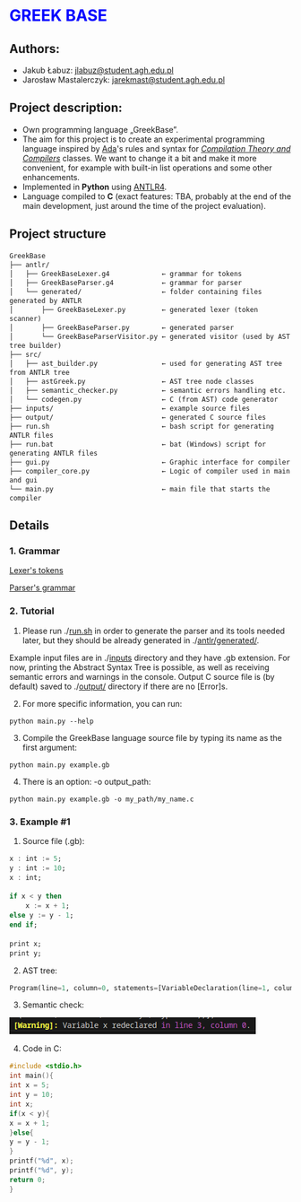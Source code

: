 # <span style="color:blue"> GREEK BASE </span>
## Authors:
* Jakub Łabuz: [jlabuz@student.agh.edu.pl](mailto:jlabuz@student.agh.edu.pl)
* Jarosław Mastalerczyk: [jarekmast@student.agh.edu.pl](mailto:jarekmast@student.agh.edu.pl)

## Project description:
* Own programming language „GreekBase”.
* The aim for this project is to create an experimental programming language inspired by [Ada](https://www.adacore.com/about-ada)'s rules and syntax for [*Compilation Theory and Compilers*](https://sylabusy.agh.edu.pl/pl/1/2/19/1/4/16/140#nav-tab-10) classes. We want to change it a bit and make it more convenient, for example with built-in list operations and some other enhancements.
* Implemented in **Python** using [ANTLR4](https://www.antlr.org).
* Language compiled to **C** (exact features: TBA, probably at the end of the main development, just around the time of the project evaluation).

## Project structure
```
GreekBase
├── antlr/
│   ├── GreekBaseLexer.g4             ← grammar for tokens
│   ├── GreekBaseParser.g4            ← grammar for parser
│   └── generated/                    ← folder containing files generated by ANTLR
│       ├── GreekBaseLexer.py         ← generated lexer (token scanner)
│       ├── GreekBaseParser.py        ← generated parser
│       └── GreekBaseParserVisitor.py ← generated visitor (used by AST tree builder)
├── src/
│   ├── ast_builder.py                ← used for generating AST tree from ANTLR tree
│   ├── astGreek.py                   ← AST tree node classes
│   ├── semantic_checker.py           ← semantic errors handling etc.
│   └── codegen.py                    ← C (from AST) code generator
├── inputs/                           ← example source files
├── output/                           ← generated C source files
├── run.sh                            ← bash script for generating ANTLR files
├── run.bat                           ← bat (Windows) script for generating ANTLR files
├── gui.py                            ← Graphic interface for compiler
├── compiler_core.py                  ← Logic of compiler used in main and gui
└── main.py                           ← main file that starts the compiler
```
## Details

### 1. Grammar
[Lexer's tokens](antlr/GreekBaseLexer.g4)

[Parser's grammar](antlr/GreekBaseParser.g4)

### 2. Tutorial
1. Please run
	./[run.sh](./run.sh)
in order to generate the parser and its tools needed later, but they should be already generated in ./[antlr/generated/](./antlr/generated/).

Example input files are in ./[inputs](./inputs) directory and they have .gb extension. 
For now, printing the Abstract Syntax Tree is possible, as well as receiving semantic errors and warnings in the console.
Output C source file is (by default) saved to ./[output/](./output/) directory if there are no [Error]s. 

2. For more specific information, you can run:
```
python main.py --help
```

3. Compile the GreekBase language source file by typing its name as the first argument:
```
python main.py example.gb
```

4. There is an option: -o output_path:
```
python main.py example.gb -o my_path/my_name.c
```

### 3. Example #1
1. Source file (.gb):
```ada
x : int := 5;
y : int := 10;
x : int;

if x < y then
    x := x + 1;
else y := y - 1;
end if;

print x;
print y;
```
2. AST tree:
```python
Program(line=1, column=0, statements=[VariableDeclaration(line=1, column=0, varType=<class 'int'>, id='x', varValue=IntLiteral(line=1, column=11, value=5)), VariableDeclaration(line=2, column=0, varType=<class 'int'>, id='y', varValue=IntLiteral(line=2, column=11, value=10)), VariableDeclaration(line=3, column=0, varType=<class 'int'>, id='x', varValue=None), IfStatement(line=5, column=0, condition=Condition(line=5, column=3, left=Identifier(line=5, column=3, value='x', type=None), operator='<', right=Identifier(line=5, column=7, value='y', type=None)), then_branch=[Assignment(line=6, column=4, id='x', value=AdditionOperator(line=6, column=9, left=Identifier(line=6, column=9, value='x', type=None), operator='+', right=IntLiteral(line=6, column=13, value=1)))], else_branch=[Assignment(line=7, column=5, id='y', value=AdditionOperator(line=7, column=10, left=Identifier(line=7, column=10, value='y', type=None), operator='-', right=IntLiteral(line=7, column=14, value=1)))]), PrintStatement(line=10, column=0, value=Identifier(line=10, column=6, value='x', type=None)), PrintStatement(line=11, column=0, value=Identifier(line=11, column=6, value='y', type=None))])
```
3. Semantic check:

![](./img/example1_semantic1.png)

4. Code in C:
```C
#include <stdio.h>
int main(){
int x = 5;
int y = 10;
int x;
if(x < y){
x = x + 1;
}else{ 
y = y - 1;
}
printf("%d", x);
printf("%d", y);
return 0;
}
```
